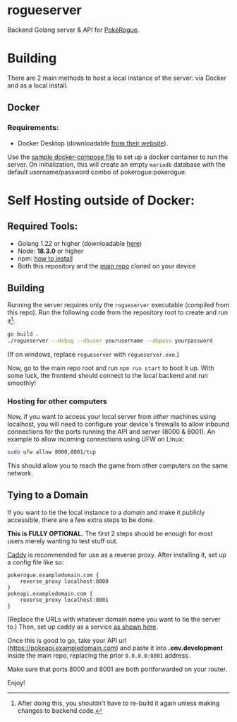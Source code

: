 # rogueserver
Backend Golang server & API for [PokéRogue](https://github.com/pagefaultgames/pokerogue).

# Building
There are 2 main methods to host a local instance of the server: via Docker and as a local install.

## Docker
### Requirements:
- Docker Desktop (downloadable [from their website](https://www.docker.com/products/docker-desktop/)).

Use the [sample docker-compose file](./docker-compose.Development.yml) to set up a docker container to run the server.
On initialization, this will create an empty `mariadb` database with the default username/password combo of pokerogue:pokerogue.

# Self Hosting outside of Docker:
## Required Tools:
- Golang 1.22 or higher (downloadable [here](https://go.dev/dl/))
- Node: **18.3.0** or higher
- npm: [how to install](https://docs.npmjs.com/downloading-and-installing-node-js-and-npm)
- Both this repository and the [main repo](https://github.com/pagefaultgames/pokerogue) cloned on your device

## Building
Running the server requires only the `rogueserver` executable (compiled from this repo).
Run the following code from the repository root to create and run it[^1]:
```bash
go build .
./rogueserver --debug --dbuser yourusername --dbpass yourpassword
```
(If on windows, replace `rogueserver` with `rogueserver.exe`.)

Now, go to the main repo root and run `npm run start` to boot it up. With some luck, the frontend should connect to the local backend and run smoothly!

[^1]: After doing this, you shouldn't have to re-build it again unless making changes to backend code.

### Hosting for other computers
Now, if you want to access your local server from _other_ machines using localhost, you will need to configure your device's firewalls to allow inbound connections for the ports running the API and server (8000 & 8001).
An example to allow incoming connections using UFW on Linux:
```bash
sudo ufw allow 8000,8001/tcp
```

This should allow you to reach the game from other computers on the same network.

## Tying to a Domain

If you want to tie the local instance to a _domain_ and make it publicly accessible, there are a few extra steps to be done.

**This is FULLY OPTIONAL.** The first 2 steps should be enough for most users merely wanting to test stuff out.

[Caddy](https://caddyserver.com/docs/install) is recommended for use as a reverse proxy.
After installing it, set up a config file like so:

```
pokerogue.exampledomain.com {
	reverse_proxy localhost:8000
}
pokeapi.exampledomain.com {
	reverse_proxy localhost:8001
}
```
(Replace the URLs with whatever domain name you want to tie the server to.)
Then, set up caddy as a service [as shown here](https://caddyserver.com/docs/running).

Once this is good to go, take your API url (https://pokeapi.exampledomain.com) and paste it into **.env.development** inside the main repo, replacing the prior `0.0.0.0:8001` address.

Make sure that ports 8000 and 8001 are both portforwarded on your router.

Enjoy!